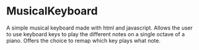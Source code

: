 # MusicalKeyboard
A simple musical keyboard made with html and javascript.
Allows the user to use keyboard keys to play the different notes on a single octave of a piano.
Offers the choice to remap which key plays what note.
